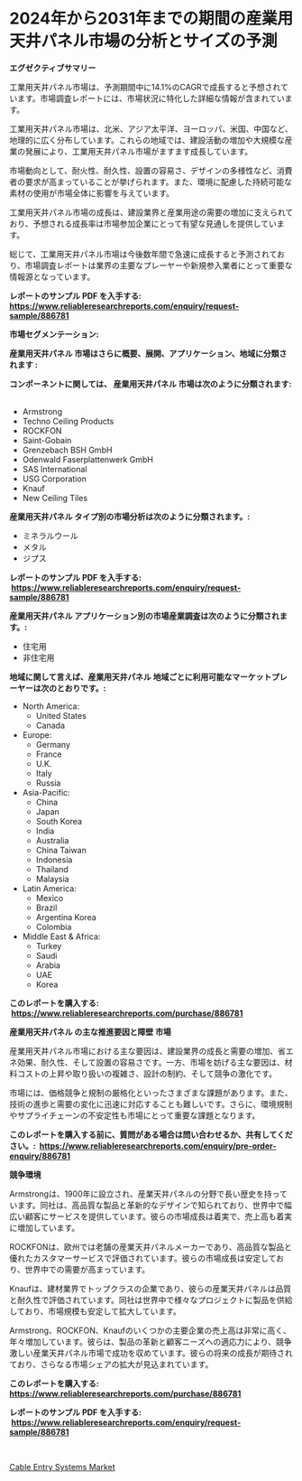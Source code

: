 <p><h1>2024年から2031年までの期間の産業用天井パネル市場の分析とサイズの予測</h1></p><p><strong>エグゼクティブサマリー</strong></p>
<p><p>工業用天井パネル市場は、予測期間中に14.1%のCAGRで成長すると予想されています。市場調査レポートには、市場状況に特化した詳細な情報が含まれています。</p><p>工業用天井パネル市場は、北米、アジア太平洋、ヨーロッパ、米国、中国など、地理的に広く分布しています。これらの地域では、建設活動の増加や大規模な産業の発展により、工業用天井パネル市場がますます成長しています。</p><p>市場動向として、耐火性、耐久性、設置の容易さ、デザインの多様性など、消費者の要求が高まっていることが挙げられます。また、環境に配慮した持続可能な素材の使用が市場全体に影響を与えています。</p><p>工業用天井パネル市場の成長は、建設業界と産業用途の需要の増加に支えられており、予想される成長率は市場参加企業にとって有望な見通しを提供しています。</p><p>総じて、工業用天井パネル市場は今後数年間で急速に成長すると予測されており、市場調査レポートは業界の主要なプレーヤーや新規参入業者にとって重要な情報源となっています。</p></p>
<p><strong>レポートのサンプル PDF を入手する: <a href="https://www.reliableresearchreports.com/enquiry/request-sample/886781">https://www.reliableresearchreports.com/enquiry/request-sample/886781</a></strong></p>
<p><strong>市場セグメンテーション:</strong></p>
<p><strong> 産業用天井パネル 市場はさらに概要、展開、アプリケーション、地域に分類されます :</strong></p>
<p><strong>コンポーネントに関しては、 産業用天井パネル 市場は次のように分類されます: &nbsp;</strong></p>
<p><ul><li>Armstrong</li><li>Techno Ceiling Products</li><li>ROCKFON</li><li>Saint-Gobain</li><li>Grenzebach BSH GmbH</li><li>Odenwald Faserplattenwerk GmbH</li><li>SAS International</li><li>USG Corporation</li><li>Knauf</li><li>New Ceiling Tiles</li></ul></p>
<p><strong> 産業用天井パネル タイプ別の市場分析は次のように分類されます。:</strong></p>
<p><ul><li>ミネラルウール</li><li>メタル</li><li>ジプス</li></ul></p>
<p><strong>レポートのサンプル PDF を入手する: &nbsp;<a href="https://www.reliableresearchreports.com/enquiry/request-sample/886781">https://www.reliableresearchreports.com/enquiry/request-sample/886781</a></strong></p>
<p><strong> 産業用天井パネル アプリケーション別の市場産業調査は次のように分類されます。:</strong></p>
<p><ul><li>住宅用</li><li>非住宅用</li></ul></p>
<p><strong>地域に関して言えば、産業用天井パネル 地域ごとに利用可能なマーケットプレーヤーは次のとおりです。:</strong></p>
<p><ul>
    <li>
        North America:
        <ul>
            <li>United States</li>
            <li>Canada</li>
        </ul>
    </li>
    <li>
        Europe:
        <ul>
            <li>Germany</li>
            <li>France</li>
            <li>U.K.</li>
            <li>Italy</li>
            <li>Russia</li>
        </ul>
    </li>
    <li>
        Asia-Pacific:
        <ul>
            <li>China</li>
            <li>Japan</li>
            <li>South Korea</li>
            <li>India</li>
            <li>Australia</li>
            <li>China Taiwan</li>
            <li>Indonesia</li>
            <li>Thailand</li>
            <li>Malaysia</li>
        </ul>
    </li>
    <li>
        Latin America:
        <ul>
            <li>Mexico</li>
            <li>Brazil</li>
            <li>Argentina Korea</li>
            <li>Colombia</li>
        </ul>
    </li>
    <li>
        Middle East & Africa:
        <ul>
            <li>Turkey</li>
            <li>Saudi</li>
            <li>Arabia</li>
            <li>UAE</li>
            <li>Korea</li>
        </ul>
    </li>
    </ul></p>
<p><strong>このレポートを購入する: &nbsp;<a href="https://www.reliableresearchreports.com/purchase/886781">https://www.reliableresearchreports.com/purchase/886781</a></strong></p>
<p><strong>産業用天井パネル の主な推進要因と障壁 市場</strong></p>
<p><p>産業用天井パネル市場における主な要因は、建設業界の成長と需要の増加、省エネ効果、耐久性、そして設置の容易さです。一方、市場を妨げる主な要因は、材料コストの上昇や取り扱いの複雑さ、設計の制約、そして競争の激化です。</p><p>市場には、価格競争と規制の厳格化といったさまざまな課題があります。また、技術の進歩と需要の変化に迅速に対応することも難しいです。さらに、環境規制やサプライチェーンの不安定性も市場にとって重要な課題となります。</p></p>
<p><strong>このレポートを購入する前に、質問がある場合は問い合わせるか、共有してください。:&nbsp; <a href="https://www.reliableresearchreports.com/enquiry/pre-order-enquiry/886781">https://www.reliableresearchreports.com/enquiry/pre-order-enquiry/886781</a></strong></p>
<p><strong>競争環境</strong></p>
<p><p>Armstrongは、1900年に設立され、産業天井パネルの分野で長い歴史を持っています。同社は、高品質な製品と革新的なデザインで知られており、世界中で幅広い顧客にサービスを提供しています。彼らの市場成長は着実で、売上高も着実に増加しています。</p><p>ROCKFONは、欧州では老舗の産業天井パネルメーカーであり、高品質な製品と優れたカスタマーサービスで評価されています。彼らの市場成長は安定しており、世界中での需要が高まっています。</p><p>Knaufは、建材業界でトップクラスの企業であり、彼らの産業天井パネルは品質と耐久性で評価されています。同社は世界中で様々なプロジェクトに製品を供給しており、市場規模も安定して拡大しています。</p><p>Armstrong、ROCKFON、Knaufのいくつかの主要企業の売上高は非常に高く、年々増加しています。彼らは、製品の革新と顧客ニーズへの適応力により、競争激しい産業天井パネル市場で成功を収めています。彼らの将来の成長が期待されており、さらなる市場シェアの拡大が見込まれています。</p></p>
<p><strong>このレポートを購入する: &nbsp; <a href="https://www.reliableresearchreports.com/purchase/886781">https://www.reliableresearchreports.com/purchase/886781</a></strong></p>
<p><strong>レポートのサンプル PDF を入手する: &nbsp;<a href="https://www.reliableresearchreports.com/enquiry/request-sample/886781">https://www.reliableresearchreports.com/enquiry/request-sample/886781</a></strong><strong></strong></p>
<p>&nbsp;</p>
<p><p><a href="https://github.com/Alonsoolds3wq1d81czn8rbol/Market-Research-Report-List-1/blob/main/cable-entry-systems-market.md">Cable Entry Systems Market</a></p></p>